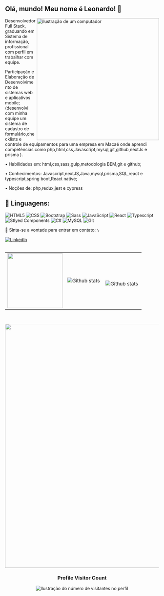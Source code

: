 ## Olá, mundo! Meu nome é <strong>Leonardo</strong>! 👋

<img src="https://raw.githubusercontent.com/MicaelliMedeiros/micaellimedeiros/master/image/computer-illustration.png" alt="ilustração de um computador" min-width="400px" max-width="400px" width="400px" align="right">

<p align="left"> 
Desenvolvedor Full Stack, graduando em Sistema de informação, profissional com perfil em trabalhar com equipe.

Participação e Elaboração de Desenvolvimento de sistemas web e aplicativos mobile; (desenvolvi com minha equipe um sistema de cadastro de formulário,checklists e controle de equipamentos para uma empresa em Macaé onde aprendi competências como php,html,css,Javascript,mysql,git,github,nextJs e prisma ).

• Habilidades em: html,css,sass,gulp,metodologia BEM,git e github; 

• Conhecimentos: Javascript,nextJS,Java,mysql,prisma,SQL,react e typescript,spring boot,React native;

• Noções de: php,redux,jest e cypress

<h2 align="left">
 🦄 Linguagens:
</h2>

![HTML5](https://img.shields.io/badge/HTML5-E34F26?style=for-the-badge&logo=html5&logoColor=white)
![CSS](https://img.shields.io/badge/CSS3-1572B6?style=for-the-badge&logo=css3&logoColor=white)
![Bootstrap](https://img.shields.io/badge/Bootstrap-563D7C?style=for-the-badge&logo=bootstrap&logoColor=white)
![Sass](https://img.shields.io/badge/Sass-CC6699?style=for-the-badge&logo=sass&logoColor=white)
![JavaScript](https://img.shields.io/badge/JavaScript-F7DF1E?style=for-the-badge&logo=javascript&logoColor=black)
![React](https://img.shields.io/badge/React-20232A?style=for-the-badge&logo=react&logoColor=61DAFB)
![Typescript](https://img.shields.io/badge/TypeScript-007ACC?style=for-the-badge&logo=typescript&logoColor=white)
![Stlyed Components](https://img.shields.io/badge/styled--components-DB7093?style=for-the-badge&logo=styled-components&logoColor=white)
![C#](https://img.shields.io/badge/C#-ED8B00?style=for-the-badge&logo=C#&logoColor=white)
![MySQL](https://img.shields.io/badge/MySQL-00000F?style=for-the-badge&logo=mysql&logoColor=white)
![Git](https://img.shields.io/badge/Git-E34F26?style=for-the-badge&logo=git&logoColor=white)

<p align="left">
  💌 Sinta-se a vontade para entrar em contato: ⤵️
</p>

<a href="https://www.linkedin.com/in/leonardo-lima-marins/" title="LinkedIn" target="_blank">
<img src="https://img.shields.io/badge/LinkedIn-0077B5?style=for-the-badge&logo=linkedin&logoColor=white" alt="LinkedIn"/></a>
<br>
<br>
<table>
  <tr>
    <td>
    <img height="180em" src= "https://github-readme-stats.vercel.app/api?username=LeonardoMarins&show_icons=true&theme=tokyonight" />  
    </td>
    <td>
      <img
        align="left"
        src="https://github-readme-stats.vercel.app/api/top-langs/?username=LeonardoMarins&theme=dark&hide_border=false&include_all_commits=true&count_private=true&layout=compact"
        alt="Github stats"
      />
    </td>
    <td>
      <br />
      <img
        align="left"
        src="https://github-readme-streak-stats.herokuapp.com/?user=LeonardoMarins&theme=dark&hide_border=false"
        alt="Github stats"
      />
    </td>
  </tr>
</table>

<br>

<p align="center">
  <a
    href="https://github.com/ryo-ma/github-profile-trophy"
    title="repositório de troféus"
  >
    <img
      width="800"
      src="https://github-profile-trophy.vercel.app/?username=LeonardoMarins&column=8&theme=darkhub&no-frame=true&no-bg=true"
    />
  </a>
</p>

<div align="center">
  <h3><b>Profile Visitor Count</b></h3>
</div>

<p align="center">
  <img
    src="https://profile-counter.glitch.me/LeonardoMarins/count.svg"
    alt="Ilustração do número de visitantes no perfil"
  />
</p>
